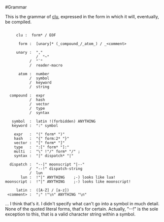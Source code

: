 #Grammar

This is the grammar of [clu](clu.md), expressed in the form in which it will, eventually, be compiled.

```text

     clu :  form* / EOF

      form :  [unary]* (_compound_/_atom_) / _<comment>

     unary :  ","
              /  "~"
           /  "`"
           /  reader-macro

      atom :  number 
           /  symbol
           /  keyword
           /  string

  compound :  expr
           /  hash
           /  vector
           /  type 
           /  syntax

   symbol  :  latin !(forbidden) ANYTHING
   keyword :  ":" symbol

    expr   :  "(" form* ")"
    hash   :  "{" form:2* "}"
    vector :  "[" form* "]"
    type   :  ":[" form* "]:" 
    multi  :  "\" !"/" form* "/" ;
    syntax :  "|" dispatch* "|"

  dispatch :  "--|" moonscript "|--" 
           /  "--!" dispatch-string 
           /  lun
       lun :  !"|" ANYTHING    ;-) looks like lua!  
moonscript :  !"|" ANYTHING    ;-) looks like moonscript!

     latin :  ([A-Z] / [a-z])
 <comment> :  ";" !"\n" ANYTHING "\n"
```

... I think that's it. I didn't specify what can't go into a symbol in much detail. None of the quoted literal forms, that's for certain. Actually, "--!" is the sole exception to this, that is a valid character string within a symbol.
